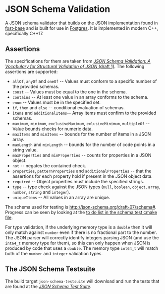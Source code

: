 # JSON Schema Validation


A JSON schema validator that builds on the JSON implementation found in [fost-base](https://github.com/KayEss/fost-base) and is built for use in [Fostgres](https://github.com/KayEss/fostgres). It is implemented in modern C++, specifically C++17.


## Assertions

The specifications for them are taken from [_JSON Schema Validation: A Vocabulary for Structural Validation of JSON_ (draft 1)](https://www.ietf.org/id/draft-handrews-json-schema-validation-01.txt). The following assertions are supported:

* `allOf`, `anyOf` and `oneOf` -- Values must conform to a specific number of the provided schemas.
* `const` -- Values must be equal to the one in the schema.
* `contains` -- At least one value in an array conforms to the schema.
* `enum` -- Values must be in the specified set.
* `if`, `then` and `else` -- conditional evaluation of schemas.
* `items` and `additionalItems`-- Array items must confirm to the provided schemas.
* `maximum`, `minimum`, `exclusiveMaximum`, `exlusiveMinimum`, `multipleOf` -- Value bounds checks for numeric data.
* `maxItems` and `minItems` -- bounds for the number of items in a JSON array.
* `maxLength` and `minLength` -- bounds for the number of code points in a string value.
* `maxProperties` and `minProperties` -- counts for properties in a JSON object.
* `not` -- negates the contained check.
* `properties`, `patternProperties` and `additionalProperties` -- that the assertions for each property hold if present in the JSON object data.
* `required` -- Object properties must include the specified strings.
* `type` -- type check against the JSON types (`null`, `boolean`, `object`, `array`, `number`, `string` and `integer`).
* `uniqueItems` -- All values in an array are unique.

The schema used for testing is <http://json-schema.org/draft-07/schema#>. Progress can be seen by looking at the [to do list in the schema test cmake file](./test/stress/CMakeLists.txt).

For type validation, if the underlying memory type is a `double` then it will only match against `number` even if there is no fractional part to the number. The JSON parser will correctly identify integers parsing JSON (and use the `int64_t` memory type for them), so this can only happen when JSON is produced by code that uses a `double`. The memory type `int64_t` will match both of the `number` and `integer` validation types.


## The JSON Schema Testsuite

The build target `json-schema-testsuite` will download and run the tests that are found at the [_JSON Schema Test Suite_](https://github.com/json-schema-org/JSON-Schema-Test-Suite/tree/master/tests/draft7).

